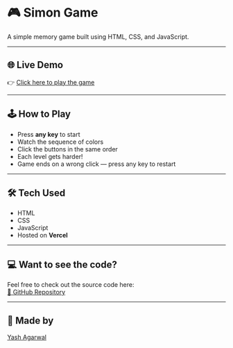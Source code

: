 # 🎮 Simon Game

A simple memory game built using HTML, CSS, and JavaScript.

---

## 🌐 Live Demo

👉 [Click here to play the game](https://simon-game-omega-eight.vercel.app)

---

## 🕹 How to Play

- Press **any key** to start
- Watch the sequence of colors
- Click the buttons in the same order
- Each level gets harder!
- Game ends on a wrong click — press any key to restart

---

## 🛠 Tech Used

- HTML
- CSS
- JavaScript
- Hosted on **Vercel**

---

## 💻 Want to see the code?

Feel free to check out the source code here:  
[🔗 GitHub Repository](https://github.com/Yash-Agarwall/Simon-Game)

---

## 🙌 Made by

[Yash Agarwal](https://github.com/Yash-Agarwall)
